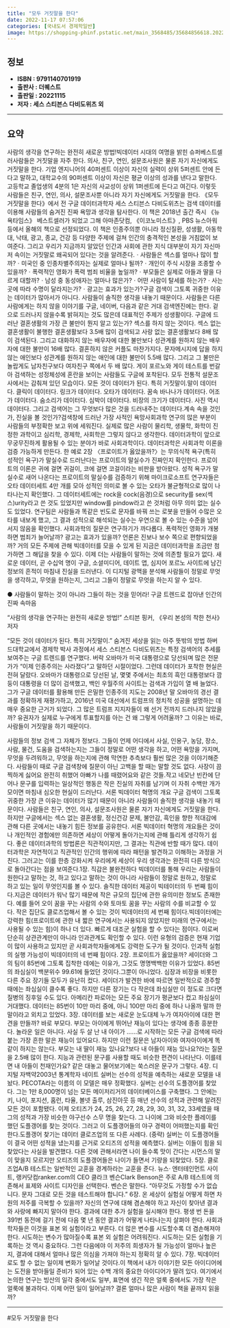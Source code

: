 ```yaml
---
title: "모두 거짓말을 한다"
date: 2022-11-17 07:57:06
categories: [국내도서 경제학일반]
image: https://shopping-phinf.pstatic.net/main_3568485/35684856618.20221107083857.jpg
---
```


## **정보**

- **ISBN : 9791140701919**
- **출판사 : 더퀘스트**
- **출판일 : 20221115**
- **저자 : 세스 스티븐스 다비도위츠 외**

------



## **요약**

사람의 생각을 연구하는 완전히 새로운 방법!빅데이터 시대의 여명을 밝힌 슈퍼베스트셀러사람들은 거짓말을 자주 한다. 의사, 친구, 연인, 설문조사원은 물론 자기 자신에게도 거짓말을 한다. 기업 엔지니어의 40퍼센트 이상이 자신의 실력이 상위 5퍼센트 안에 든다고 말하고, 대학교수의 90퍼센트 이상이 자신은 평균 이상의 성과를 낸다고 말한다. 고등학교 졸업생의 4분의 1은 자신의 사교성이 상위 1퍼센트에 든다고 여긴다. 이렇듯 사람들은 친구, 연인, 의사, 설문조사뿐 아니라 자기 자신에게도 거짓말을 한다. 《모두 거짓말을 한다》에서 전 구글 데이터과학자 세스 스티븐스 다비도위츠는 검색 데이터를 이용해 사람들의 숨겨진 진짜 욕망과 생각을 탐사한다. 이 책은 2018년 출간 즉시 《뉴욕타임스》 베스트셀러가 되었고 그해 아마존닷컴, 《이코노미스트》, PBS 뉴스아워 등에서 올해의 책으로 선정되었다. 이 책은 인종주의뿐 아니라 정신질환, 성생활, 아동학대, 낙태, 광고, 종교, 건강 등 다양한 주제에 걸쳐 인간의 충격적인 본성을 거침없이 보여준다. 그리고 우리가 지금까지 알았던 인간과 사회에 관한 지식 대부분이 자기 자신마저 속이는 거짓말로 왜곡되어 있다는 것을 알려준다.ㆍ사람들은 섹스를 얼마나 많이 할까?ㆍ미국인 중 인종차별주의자는 실제로 얼마나 될까?ㆍ개인이 주식 시장을 조종할 수 있을까?ㆍ폭력적인 영화가 폭력 범죄 비율을 높일까?ㆍ부모들은 실제로 아들과 딸을 다르게 대할까?ㆍ남성 중 동성애자는 얼마나 많은가?ㆍ어떤 사람이 탈세를 하는가?ㆍ사는 곳에 따라 수명이 달라지는가?ㆍ광고는 효과가 있는가?구글 검색이 그토록 귀중한 이유는 데이터가 많아서가 아니다. 사람들이 솔직한 생각을 내놓기 때문이다. 사람들은 다른 사람에게는 하지 않을 이야기를 구글, 네이버, 다음과 같은 거대 검색엔진에는 한다. 겉으로 드러나지 않을수록 밝혀지는 것도 많은데 대표적인 주제가 성생활이다. 구글에 드러난 결혼생활의 가장 큰 불만이 뭔지 알고 있는가? 섹스를 하지 않는 것이다. 섹스 없는 결혼생활이 불행한 결혼생활보다 3.5배 많이 검색되고 사랑 없는 결혼생활보다 8배 많이 검색된다. 그리고 대화하지 않는 배우자에 대한 불만보다 성관계를 원하지 않는 배우자에 대한 불만이 16배 많다. 결혼하지 않은 커플도 마찬가지다. 문자메시지에 답을 하지 않는 애인보다 성관계를 원하지 않는 애인에 대한 불만이 5.5배 많다. 그리고 그 불만은 놀랍게도 남자친구보다 여자친구 쪽에서 두 배 많다. 게이 포르노와 게이 테스트를 번갈아 검색하는 성정체성에 혼란을 보이는 사람들도 구글에 포착된다. 모두 전통적 설문조사에서는 감춰져 있던 모습이다. 모든 것이 데이터가 된다. 특히 거짓말이.말이 데이터다. 클릭이 데이터다. 링크가 데이터다. 오타가 데이터다. 꿈속 바나나가 데이터다. 어조가 데이터다. 숨소리가 데이터다. 심박이 데이터다. 비장의 크기가 데이터다. 사진 역시 데이터다. 그리고 검색어는 그 무엇보다 많은 것을 드러내주는 데이터다.계속 속을 것인가, 진실을 볼 것인가?검색창에 드러난 가장 사적인 욕망사회과학 연구의 많은 부분이 사람들의 부정확한 보고 위에 세워진다. 실제로 많은 사람이 물리학, 생물학, 화학이 진정한 과학이고 심리학, 경제학, 사회학은 그렇지 않다고 생각한다. 데이터과학이 앞으로 무궁무진하게 활용될 수 있는 분야가 바로 사회과학이다. 데이터과학은 사회과학 이론을 검증 가능하게 만든다. 한 예로 2장 〈프로이트가 옳았을까?〉는 무의식적 욕구(특히 성적인 욕구)가 말실수로 드러난다는 프로이트의 말실수가 진짜인지 확인한다. 프로이트의 이론은 귀에 걸면 귀걸이, 코에 걸면 코걸이라는 비판을 받아왔다. 성적 욕구가 말실수로 새어 나온다는 프로이트의 말실수를 검증하기 위해 마이크로소프트 연구자들은 오타 데이터세트 4만 개를 모아 성적인 의미로 볼 수 있는 오타가 불균형적으로 많이 나타나는지 확인했다. 그 데이터세트에는 rock을 cock(음경)으로 security를 sex(섹스)urity라고 쓴 것도 있었지만 window를 pindow라고 쓴 것처럼 아무 의미 없는 실수도 있었다. 연구팀은 사람들과 똑같은 빈도로 문자를 바꿔 쓰는 로봇을 만들어 수많은 오타를 내보게 했고, 그 결과 성적으로 해석되는 실수는 우연으로 볼 수 있는 수준을 넘어서지 않음을 확인했다. 사회과학의 질문은 연구하기가 까다롭다. 폭력적인 영화가 개봉하면 범죄가 늘어날까? 광고는 효과가 있을까? 언론은 진보나 보수 쪽으로 편향되었을까? 거의 모든 주제에 관해 빅데이터를 모을 수 있게 된 지금은 데이터과학을 조금만 첨가하면 그 해답을 찾을 수 있다. 이제 더는 사람들이 말하는 것에 의존할 필요가 없다. 새로운 데이터, 곧 수십억 명이 구글, 소셜미디어, 데이트 앱, 심지어 포르노 사이트에 남긴 정보의 흔적이 마침내 진실을 드러낸다. 이 디지털 광맥을 분석해 사람들이 정말로 무엇을 생각하고, 무엇을 원하는지, 그리고 그들이 정말로 무엇을 하는지 알 수 있다.

● 사람들이 말하는 것이 아니라 그들이 하는 것을 믿어라!
구글 트렌드로 잡아낸 인간의 진짜 속마음
  
“사람의 생각을 연구하는 완전히 새로운 방법!”
스티븐 핑커, 《우리 본성의 착한 천사》 저자

“모든 것이 데이터가 된다. 특히 거짓말이.”
숨겨진 세상을 읽는 아주 뜻밖의 방법
하버드대학교에서 경제학 박사 과정에서 세스 스티븐스 다비도위츠는 특정 검색어의 추세를 보여주는 구글 트렌드를 연구했다. 버락 오바마가 미국 대통령으로 당선되며 많은 전문가가 “이제 인종주의는 사라졌다”고 말하던 시절이었다. 그런데 데이터가 포착한 현실은 전혀 달랐다. 오바마가 대통령으로 당선된 날, 몇몇 주에서는 최초의 흑인 대통령보다 깜둥이 대통령을 더 많이 검색했고, 백인 우월주의 사이트는 검색과 가입이 열 배 늘었다. 그가 구글 데이터를 활용해 만든 은밀한 인종주의 지도는 2008년 말 오바마의 경선 결과를 정확하게 재평가하고, 2016년 미국 대선에서 트럼프의 정치적 성공을 설명하는 데 매우 중요한 근거가 되었다. 
그 많은 트럼프 지지자들이 왜 선거 전까지 드러나지 않았을까? 유권자가 실제로 누구에게 투표할지를 아는 건 왜 그렇게 어려울까? 그 이유는 바로, 사람들이 거짓말을 하기 때문이다.

사람들의 정보 검색 그 자체가 정보다. 그들이 언제 어디에서 사실, 인용구, 농담, 장소, 사람, 물건, 도움을 검색하는지는 그들이 정말로 어떤 생각을 하고, 어떤 욕망을 가지며, 무엇을 두려워하고, 무엇을 하는지에 관해 막연한 추측보다 훨씬 많은 것을 이야기해준다. 사람들이 때로 구글 검색창에 질문이 아닌 고백을 할 때는 말할 것도 없다. 사장이 끔찍하게 싫어요 완전히 취했어 아빠가 나를 때렸어요와 같은 것들.작고 네모난 빈칸에 단어나 문구를 입력하는 일상적인 행동은 작은 진실의 자취를 남기며 이 자취 수백만 개가 모이면 마침내 심오한 현실이 드러난다. 서론 빅데이터 혁명의 개요 구글 검색이 그토록 귀중한 가장 큰 이유는 데이터가 많기 때문이 아니라 사람들이 솔직한 생각을 내놓기 때문이다. 사람들은 친구, 연인, 의사, 설문조사원은 물론 자기 자신에게도 거짓말을 한다. 하지만 구글에서는 섹스 없는 결혼생활, 정신건강 문제, 불안감, 흑인을 향한 적대감에 관해 다른 곳에서는 내놓기 힘든 정보를 공유한다. 서론 빅데이터 혁명의 개요들은 것이나 개인적인 경험에만 의존하면 세상이 어떻게 돌아가는지에 관해 틀리게 생각하기 쉽다. 좋은 데이터과학의 방법론은 직관적이지만, 그 결과는 직관에 반할 때가 많다. 데이터과학은 자연적이고 직관적인 인간의 행위에 따라 패턴을 발견하고 이해하는 과정을 거친다. 그러고는 이를 한층 강화시켜 우리에게 세상이 우리 생각과는 완전히 다른 방식으로 돌아간다는 점을 보여준다.1장. 직감은 불완전하다 빅데이터를 통해 우리는 사람들이 원한다고 말하는 것, 하고 있다고 말하는 것이 아니라 사람들이 정말로 원하고, 정말로 하고 있는 일이 무엇인지를 볼 수 있다. 솔직한 데이터 제공이 빅테이터의 두 번째 힘이다.지금은 데이터가 워낙 많기 때문에 작은 규모의 집단에 관한 유의미한 정보도 존재한다. 예를 들어 오이 꿈을 꾸는 사람의 수와 토마토 꿈을 꾸는 사람의 수를 비교할 수 있다. 작은 집단도 클로즈업해서 볼 수 있는 것이 빅데이터의 세 번째 힘이다.빅데이터에는 강력한 힘(프로이트에 관한 내 짧은 연구에서는 사용되지 않았지만 미래의 연구에서는 사용될 수 있는 힘)이 하나 더 있다. 빠르게 대조군 실험을 할 수 있다는 점이다. 이로써 단순히 상관관계만이 아니라 인과관계도 확인할 수 있다. 이런 유형의 검증은 현재 기업이 많이 사용하고 있지만 곧 사회과학자들에게도 강력한 도구가 될 것이다. 인과적 실험의 실행 가능성이 빅데이터의 네 번째 힘이다. 2장. 프로이트가 옳았을까? 세이더와 그의 팀이 85번에 그토록 집착한 데에는 이유가, 그것도 명명백백한 이유가 있었다. 85번의 좌심실이 백분위수 99.61에 들었던 것이다.그뿐이 아니었다. 심장과 비장을 비롯한 다른 주요 장기들 모두가 유난히 컸다. 세이더가 발견한 바에 따르면 일반적으로 경주할 때에는 좌심실이 클수록 좋다. 하지만 다른 장기는 다 작은데 좌심실만 이 정도로 크다면 질병의 징후일 수도 있다. 아메리칸 파로아는 모든 주요 장기가 평균보다 컸고 좌심실이 거대했다. 데이터는 85번이 10만 마리 중에, 아니 100만 마리 중에 하나 나올까 말까 한 말이라고 외치고 있었다. 3장. 데이터를 보는 새로운 눈도대체 누가 여자아이에 대한 편견을 만들까? 바로 부모다. 부모는 아이에게 뛰어난 재능이 있다는 생각에 종종 흥분한다. 놀라운 일은 아니다. 사실 두 살 난 내 아이가 ……로 시작하는 모든 구글 검색에 따라붙는 가장 흔한 말은 재능이 있어요다. 하지만 이런 질문은 남자아이와 여자아이에게 똑같이 하지는 않는다. 부모는 내 딸이 재능 있나요?보다 내 아들이 재능 있나요?라는 질문을 2.5배 많이 한다. 지능과 관련된 문구를 사용할 때도 비슷한 편견이 나타난다. 이를테면 내 아들이 천재인가요? 같은 대놓고 물어보기에는 쑥스러운 문구가 그렇다. 4장. 디지털 자백약2003년 통계학자 네이트 실버는 선수의 성적을 예측하는 새로운 모델을 내놨다. PECOTA라는 이름의 이 모델은 매우 정확했다. 실버는 선수의 도플갱어를 찾았다. 그는 1만 8,000명이 넘는 모든 메이저리거의 데이터베이스를 구축했다. 그 안에는 키, 나이, 포지션, 홈런, 타율, 볼넷 출루, 삼진아웃 등 매년 선수의 성적과 관련해 알려진 모든 것이 포함됐다. 이제 오티즈가 24, 25, 26, 27, 28, 29, 30, 31, 32, 33세였을 때 그의 성적과 가장 비슷한 야구선수 스무 명을 찾는다. 그 나이에 그와 비슷한 플레이를 했던 도플갱어를 찾는 것이다. 그러고 이 도플갱어들의 야구 경력이 어떠했는지를 확인한다.도플갱어 찾기는 데이터 클로즈업의 또 다른 사례다. (중략) 실버는 이 도플갱어들이 결국 어떤 성적을 냈는지를 근거로 오티즈의 성적을 예측했다. 실버는 이들이 힘을 되찾았다는 사실을 발견했다. 다른 것에 관해서라면 나이 들수록 맛이 간다는 시먼스의 말이 맞을지 모르지만 오티즈의 도플갱어들은 나이가 들면서 기량을 되찾았다. 5장. 클로즈업A/B 테스트는 일반적인 교훈을 경계하라는 교훈을 준다. 뉴스· 엔터테인먼트 사이트, 랭커닷컴ranker.com의 CEO 클라크 벤슨Clark Benson은 주로 A/B 테스트에 의존해서 표제와 사이트 디자인을 선택한다. 벤슨은 말한다. “아무것도 가정할 수가 없습니다. 문자 그대로 모든 것을 테스트해야 합니다.” 6장. 온 세상이 실험실 어떻게 하면 차원의 저주를 극복할 수 있을까? 자신의 연구에 대해 겸손해야 하고 자신이 찾아낸 결과와 사랑에 빠지지 말아야 한다. 결과에 대한 추가 실험을 실시해야 한다. 평생 번 돈을 391번 동전에 걸기 전에 다음 몇 년 동안 결과가 어떻게 나타나는지 살펴야 한다. 사회과학자들은 이것을 표본 외 실험이라고 부른다. 더 많은 변수를 시도할수록 더 겸손해져야 한다. 시도하는 변수가 많아질수록 표본 외 실험은 어려워진다. 시도하는 모든 실험을 기록하는 것 역시 중요하다. 그런 다음에야 이 저주의 희생자가 될 가능성이 얼마나 높은지, 결과에 대해서 얼마나 많은 의심을 가져야 하는지 정확히 알 수 있다. 7장. 빅데이터로도 할 수 없는 일이제 변화가 일어날 것이다.이 책에서 내가 이야기한 모든 아이디어에는 도전을 받아들일 준비가 되어 있는 수백 개의 중요한 아이디어가 딸려 있다. 여기에서 논의한 연구는 빙산의 일각 중에서도 일부, 표면에 생긴 작은 얼룩 중에서도 가장 작은 얼룩에 불과하다. 이제 어떤 일이 일어날까? 결론 얼마나 많은 사람이 책을 끝까지 읽을까?

------

#모두 거짓말을 한다


